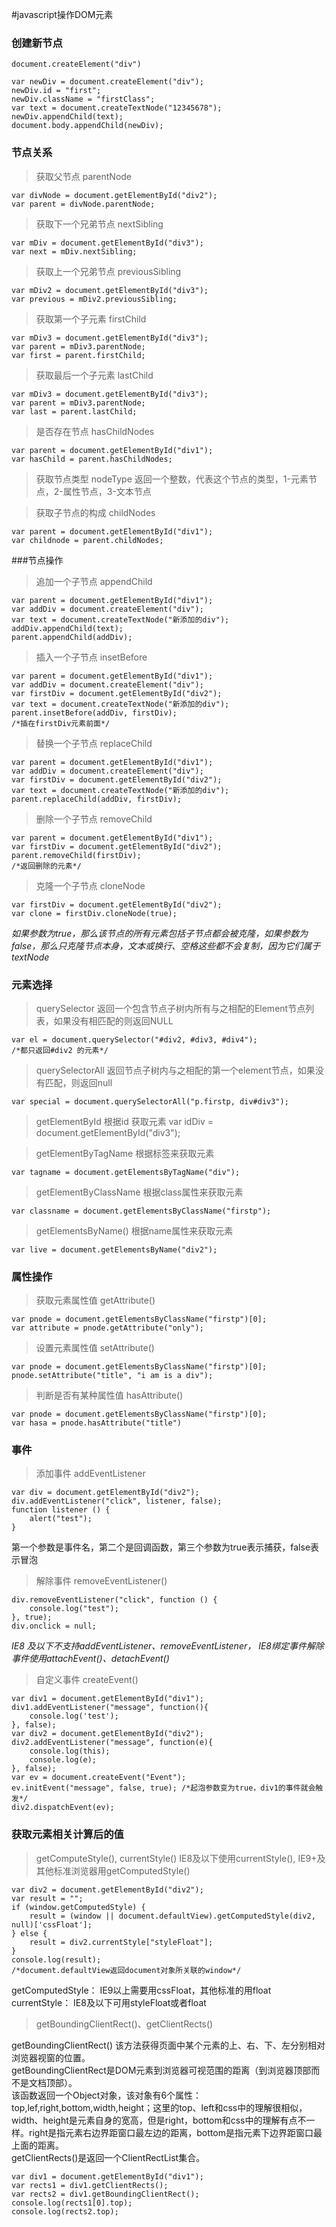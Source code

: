 #javascript操作DOM元素
### 创建新节点 
`document.createElement("div")`
```
var newDiv = document.createElement("div");
newDiv.id = "first";
newDiv.className = "firstClass";
var text = document.createTextNode("12345678");
newDiv.appendChild(text);
document.body.appendChild(newDiv);
```


### 节点关系
> 获取父节点 parentNode
```
var divNode = document.getElementById("div2");
var parent = divNode.parentNode;
```

> 获取下一个兄弟节点 nextSibling
```
var mDiv = document.getElementById("div3");
var next = mDiv.nextSibling;
```

> 获取上一个兄弟节点 previousSibling
```
var mDiv2 = document.getElementById("div3");
var previous = mDiv2.previousSibling;
```

> 获取第一个子元素 firstChild
```
var mDiv3 = document.getElementById("div3");
var parent = mDiv3.parentNode;
var first = parent.firstChild;
```

> 获取最后一个子元素 lastChild
```
var mDiv3 = document.getElementById("div3");
var parent = mDiv3.parentNode;
var last = parent.lastChild;
```

> 是否存在节点 hasChildNodes
```
var parent = document.getElementById("div1");
var hasChild = parent.hasChildNodes;
``` 

> 获取节点类型 nodeType
返回一个整数，代表这个节点的类型，1-元素节点，2-属性节点，3-文本节点

> 获取子节点的构成 childNodes
```
var parent = document.getElementById("div1");
var childnode = parent.childNodes;
``` 

###节点操作

> 追加一个子节点 appendChild
```
var parent = document.getElementById("div1");
var addDiv = document.createElement("div");
var text = document.createTextNode("新添加的div");
addDiv.appendChild(text);
parent.appendChild(addDiv);
```

> 插入一个子节点 insetBefore
```
var parent = document.getElementById("div1");
var addDiv = document.createElement("div");
var firstDiv = document.getElementById("div2");
var text = document.createTextNode("新添加的div");
parent.insetBefore(addDiv, firstDiv);
/*插在firstDiv元素前面*/
```

>  替换一个子节点 replaceChild
```
var parent = document.getElementById("div1");
var addDiv = document.createElement("div");
var firstDiv = document.getElementById("div2");
var text = document.createTextNode("新添加的div");
parent.replaceChild(addDiv, firstDiv);
```
> 删除一个子节点 removeChild
```
var parent = document.getElementById("div1");
var firstDiv = document.getElementById("div2");
parent.removeChild(firstDiv);
/*返回删除的元素*/
```

> 克隆一个子节点 cloneNode
```
var firstDiv = document.getElementById("div2");
var clone = firstDiv.cloneNode(true);
```
*如果参数为true，那么该节点的所有元素包括子节点都会被克隆，如果参数为false，那么只克隆节点本身，文本或换行、空格这些都不会复制，因为它们属于textNode*

### 元素选择
> querySelector 
返回一个包含节点子树内所有与之相配的Element节点列表，如果没有相匹配的则返回NULL
```
var el = document.querySelector("#div2, #div3, #div4");
/*都只返回#div2 的元素*/
```

> querySelectorAll
返回节点子树内与之相配的第一个element节点，如果没有匹配，则返回null
```
var special = document.querySelectorAll("p.firstp, div#div3");
```

> getElementById
根据id 获取元素
var idDiv = document.getElementById("div3");


> getElementByTagName
根据标签来获取元素
```
var tagname = document.getElementsByTagName("div");
```

> getElementByClassName
根据class属性来获取元素
```
var classname = document.getElementsByClassName("firstp");
```

> getElementsByName()
根据name属性来获取元素
```
var live = document.getElementsByName("div2");
```

### 属性操作
> 获取元素属性值 getAttribute()
```
var pnode = document.getElementsByClassName("firstp")[0];
var attribute = pnode.getAttribute("only");
``` 

> 设置元素属性值 setAttribute()
```
var pnode = document.getElementsByClassName("firstp")[0];
pnode.setAttribute("title", "i am is a div");
```

> 判断是否有某种属性值 hasAttribute()
```
var pnode = document.getElementsByClassName("firstp")[0];
var hasa = pnode.hasAttribute("title")
```

### 事件

> 添加事件 addEventListener
```
var div = document.getElementById("div2");
div.addEventListener("click", listener, false);
function listener () {
    alert("test");
}
```
第一个参数是事件名，第二个是回调函数，第三个参数为true表示捕获，false表示冒泡

> 解除事件 removeEventListener()
```
div.removeEventListener("click", function () {
    console.log("test");
}, true);
div.onclick = null;
```
*IE8 及以下不支持addEventListener、removeEventListener， IE8绑定事件解除事件使用attachEvent()、detachEvent()*

> 自定义事件 createEvent()
```
var div1 = document.getElementById("div1");
div1.addEventListener("message", function(){
    console.log('test');
}, false);
var div2 = document.getElementById("div2");
div2.addEventListener("message", function(e){
    console.log(this);
    console.log(e);
}, false);
var ev = document.createEvent("Event");
ev.initEvent("message", false, true); /*起泡参数变为true，div1的事件就会触发*/
div2.dispatchEvent(ev);
```
### 获取元素相关计算后的值

>  getComputeStyle(), currentStyle()
IE8及以下使用currentStyle(), IE9+及其他标准浏览器用getComputedStyle()
```
var div2 = document.getElementById("div2");
var result = "";
if (window.getComputedStyle) {
    result = (window || document.defaultView).getComputedStyle(div2, null)['cssFloat'];
} else {
    result = div2.currentStyle["styleFloat"];
}
console.log(result);
/*document.defaultView返回document对象所关联的window*/
```
getComputedStyle： IE9以上需要用cssFloat，其他标准的用float<br/>
currentStyle： IE8及以下可用styleFloat或者float

> getBoundingClientRect()、getClientRects()

getBoundingClientRect() 该方法获得页面中某个元素的上、右、下、左分别相对浏览器视窗的位置。<br/>
getBoundingClientRect是DOM元素到浏览器可视范围的距离（到浏览器顶部而不是文档顶部）。<br/>
该函数返回一个Object对象，该对象有6个属性：top,lef,right,bottom,width,height；这里的top、left和css中的理解很相似，width、height是元素自身的宽高，但是right，bottom和css中的理解有点不一样。right是指元素右边界距窗口最左边的距离，bottom是指元素下边界距窗口最上面的距离。<br/>
getClientRects()是返回一个ClientRectList集合。

```
var div1 = document.getElementById("div1");
var rects1 = div1.getClientRects();
var rects2 = div1.getBoundingClientRect();
console.log(rects1[0].top);
console.log(rects2.top);
```
